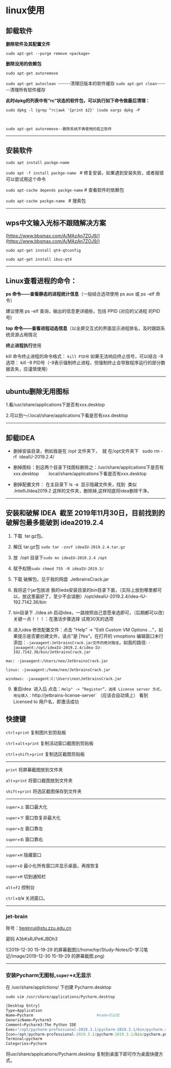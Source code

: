 # linux使用

## 卸载软件

**删除软件及其配置文件**

`sudo apt-get --purge remove <package>`

**删除没用的依赖包**

`sudo apt-get autoremove `

`sudo apt-get autoclean `------清理旧版本的软件缓存
`sudo apt-get clean`------清理所有软件缓存

**此时dpkg的列表中有“rc”状态的软件包，可以执行如下命令做最后清理：**

`sudo dpkg -l |grep ^rc|awk '{print $2}' |sudo xargs dpkg -P`

```


sudo apt-get autoremove--删除系统不再使用的孤立软件
```

---

## 安装软件

`sudo apt install packge-name`

`sudo apt -f install packge-name ` # 修复安装，如果遇到安装失败，或者报错可以尝试用这个命令

`sudo apt-cache depends packge-name` # 查看软件的依赖包

`sudo apt-cache packge-name ` # 搜索包

---

## wps中文输入光标不跟随解决方案

[https://www.bbsmax.com/A/MAzAn7ZOJ9/](https://www.bbsmax.com/A/MAzAn7ZOJ9/)

`sudo apt-get install qt4-qtconfig `

`sudo apt-get install ibus-qt4`

---

## Linux查看进程的命令：

**ps 命令——查看静态的进程统计信息**（一般结合选项使用 ps aux 或 ps -elf 命令）

建议使用 ps -elf 查询，输出的信息更详细些，包括 PPID (对应的父进程 的PID 号)

**top 命令——查看进程动态信息**（以全屏交互式的界面显示进程排名，及时跟踪系统资源占用情况

**终止进程执行**使用

kill 命令终止进程的命令格式： `kill PID号` 如果无法响应终止信号，可以结合 -9 选项： kill -9 PID号（-9表示强制终止进程，但强制终止会导致程序运行的部分数据丢失，应谨慎使用）

---

## ubuntu删除无用图标

1.看/usr/share/applications下是否有xxx.desktop

2.可以到～/.local/share/applications下看是否有xxx.desktop

---

## 卸载IDEA

* 删掉安装目录，例如我是在 /opt 文件夹下，  就 在/opt文件夹下   sudo rm -rf  ideaIU-2019.2.4/
* 删掉图标：到这两个目录下找图标删除之：/usr/share/applications下是否有xxx.desktop       .local/share/applications下看是否有xxx.desktop

* 删掉配置文件： 在主目录下 ls -a  显示隐藏文件夹，找到  类似   .IntelliJIdea2019.2 这样的文件夹，删除掉,这样彻底将idea删除干净。

---

## 安装和破解 IDEA  截至 2019年11月30日，目前找到的破解包最多能破到 idea2019.2.4

1. 下载  tar.gz包。

2. 解压 tar.gz包 `sudo tar -zxvf ideaIU-2019.2.4.tar.gz`

3. 放  /opt 目录下`sudo mv ideaIU-2019.2.4 /opt`

4. 赋予权限`sudo chmod 755 -R ideaIU-2019.3/`

5. 下载 破解包，见于我的网盘  JetbrainsCrack.jar

6. 我将这个jar包放进 我的ieda安装目录的bin目录下面，（实际上放到哪里都可以，放这里最好了，至少不会误删）/opt/ideaIU-2019.2.4/idea-IU-192.7142.36/bin

7. bin目录下 ./idea.sh 启动idea，一路按照自己意愿来选即可，（后期都可以改）关键一点！！！：在激活步骤选择 试用30天的选项

8. 进入idea 修改配置文件：点击 "Help" -> "Edit Custom VM Options ..."，如果提示是否要创建文件，请点"是 |Yes"。在打开的 vmoptions 编辑窗口末行添加：`-javaagent:JetbrainsCrack.jar文件的绝对路径`，如我的路径: `-javaagent:/opt/ideaIU-2019.2.4/idea-IU-192.7142.36/bin/JetbrainsCrack.jar`

`mac: -javaagent:/Users/neo/JetbrainsCrack.jar`

`linux: -javaagent:/home/neo/JetbrainsCrack.jar`

`windows: -javaagent:C:\Users\neo\JetbrainsCrack.jar`

9. 重启idea  进入后 点击：`Help" -> “Register”，选择 License server 方式，地址填入：`http://jetbrains-license-server` （应该会自动填上） 看到 Licensed to 用户名，即激活成功

## 快捷键

`ctrl`+`print` 					 复制图片到剪贴板

`ctrl`+`alt`+`print` 			复制活动窗口截图到剪贴板

`ctrl`+`shift`+`print` 		 复制选区截图剪贴板

--------------------

`print`								 将屏幕截图放到文件夹

`alt`+`print`						将窗口截图放到文件夹

`shift`+`print`					 将选区截图保存到文件夹

--------------------

`super`+`上`					    窗口最大化

`super`+`下`						窗口恢复非最大化

`super`+`左`						窗口靠左

`super`+`右`						窗口靠右

-------------

`super`+`H`						隐藏窗口

`super`+`D`						最小化所有窗口并显示桌面，再按恢复

`super`+`M`						切到通知栏

`alt`+`F2`							控制台

`ctrl`+`Q`/`W`					关闭窗口。

-----

### jet-brain 

账号：tieqinrui@stu.zzu.edu.cn

密码 A3bKsRJPeKJBDh3

![2019-12-30 15-19-29 的屏幕截图](/home/tqr/Study-Notes/D-学习笔记/image/2019-12-30 15-19-29 的屏幕截图.png)

------------

### 安装Pycharm无图标,`super`+`A`无显示 

在 /usr/share/applictions/ 下创建 Pycharm.desktop 

`sudo vim /usr/share/applications/Pycharm.desktop`

```python
[Desktop Entry]
Type=Application
Name=Pycharm 							#name可以改
GenericName=Pycharm3
Comment=Pycharm3:The Python IDE
Exec="/opt/pycharm-professional-2019.3.1/pycharm-2019.3.1/bin/pycharm.sh"   # 安装路径
Icon=/opt/pycharm-professional-2019.3.1/pycharm-2019.3.1/bin/pycharm.png
Terminal=pycharm
Categories=Pycharm
```

将usr/share/applications/Pycharm.desktop 复制到桌面下即可作为桌面快捷方式。